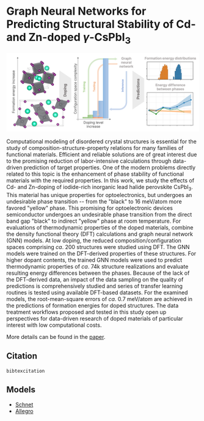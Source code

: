 # Graph Neural Networks for Predicting Structural Stability of Cd- and Zn-doped $\gamma$-CsPbI<sub>3</sub>

![graphical abstact](grabs.png)

Computational modeling of disordered crystal structures is essential for the study of composition-structure-property relations for many families of functional materials.
Efficient and reliable solutions are of great interest due to the promising reduction of labor-intensive calculations through data-driven prediction of target properties.
One of the modern problems directly related to this topic is the enhancement of phase stability of functional materials with the required properties.
In this work, we study the effects of Cd- and Zn-doping of iodide-rich 
inorganic lead halide perovskite CsPbI<sub>3</sub>.
This material has unique properties for optoelectronics, but undergoes an undesirable phase transition -- from the "black" to 16 meV/atom more favored "yellow" phase.
This promising for optoelectronic devices semiconductor undergoes an undesirable phase transition from the direct band gap "black" to indirect "yellow" phase at room temperature.
For evaluations of thermodynamic properties of the doped materials, combine the density functional theory (DFT) calculations and graph neural network (GNN) models.
At low doping, the reduced composition/configuration spaces comprising *ca*. 200 structures were studied using DFT.
The GNN models were trained on the DFT-derived properties of these structures.
For higher dopant contents, the trained GNN models were used to predict thermodynamic properties of *ca*. 74k structure realizations and evaluate resulting energy differences between the phases.
Because of the lack of the DFT-derived data, an impact of the data sampling on the quality of predictions is comprehensively studied and series of transfer learning routines is tested using available DFT-based datasets.
For the examined models, the root-mean-square errors of *ca*. 0.7 meV/atom are achieved in the predictions of formation energies for doped structures.
The data treatment workflows proposed and tested in this study open up perspectives for data-driven research of doped materials of particular interest with low computational costs.

More details can be found in the [paper](link).


Citation
-----
```
bibtexcitation
```

Models
-----
* [Schnet](https://arxiv.org/abs/1706.08566)
* [Allegro](https://arxiv.org/abs/2204.05249)
